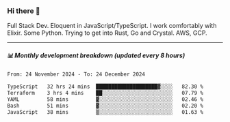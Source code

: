 ### Hi there 👋

Full Stack Dev. Eloquent in JavaScript/TypeScript. I work comfortably with Elixir. Some Python. Trying to get into Rust, Go and Crystal. AWS, GCP.

***

##### 📊 Monthly development breakdown (updated every 8 hours)

<!--START_SECTION:waka-->

```txt
From: 24 November 2024 - To: 24 December 2024

TypeScript   32 hrs 24 mins  ████████████████████▓░░░░   82.30 %
Terraform    3 hrs 4 mins    ██░░░░░░░░░░░░░░░░░░░░░░░   07.79 %
YAML         58 mins         ▓░░░░░░░░░░░░░░░░░░░░░░░░   02.46 %
Bash         51 mins         ▓░░░░░░░░░░░░░░░░░░░░░░░░   02.20 %
JavaScript   38 mins         ▒░░░░░░░░░░░░░░░░░░░░░░░░   01.63 %
```

<!--END_SECTION:waka-->
